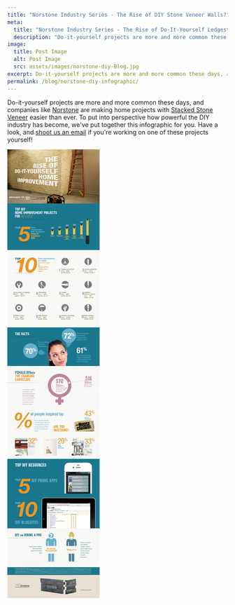 ```yaml
---
title: "Norstone Industry Series - The Rise of DIY Stone Veneer Walls?"
meta:
  title: "Norstone Industry Series - The Rise of Do-It-Yourself Ledgestone Projects"
  description: "Do-it-yourself projects are more and more common these days, and companies like Norstone are making home projects like Ledgestone Walls an easy affair. In this Norstone Industry Series, join us to learn about the growing trend in 2016 of DIY home-based projects."
image:
  title: Post Image
  alt: Post Image
  src: assets/images/norstone-diy-Blog.jpg
excerpt: Do-it-yourself projects are more and more common these days, and companies like Norstone are making home projects like Ledgestone Walls an easy affair. In this Norstone Industry Series, join us to learn about the growing trend in 2016 of DIY home-based projects.
permalink: /blog/norstone-diy-infographic/
---
```

Do-it-yourself projects are more and more common these days, and companies like [Norstone](/) are making home projects with [Stacked Stone Veneer](/products/stacked-stone-cladding/)  easier than ever. To put into perspective how powerful the DIY industry has become, we've put together this infographic for you. Have a look, and [shoot us an email](/contact-us/) if you're working on one of these projects yourself!

![Norstone Ledgestone Veneer DIY Infographic](/assets/images/unsorted/Norstone-ledgestone-veneer-DIY-infographic-1.jpg)

